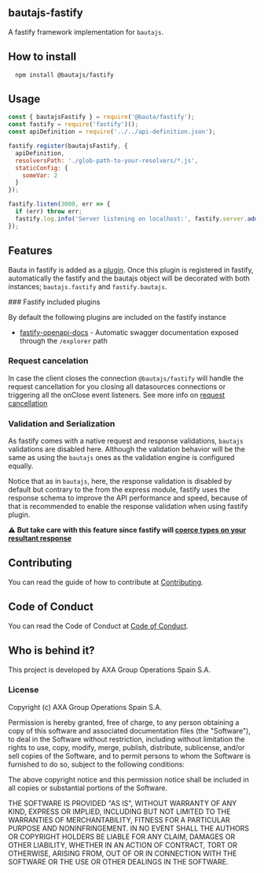## bautajs-fastify

A fastify framework implementation for `bautajs`.

## How to install

```console
  npm install @bautajs/fastify
```

## Usage

```js
const { bautajsFastify } = require('@bauta/fastify');
const fastify = require('fastify')();
const apiDefinition = require('../../api-definition.json');

fastify.register(bautajsFastify, {
  apiDefinition,
  resolversPath: './glob-path-to-your-resolvers/*.js',
  staticConfig: {
    someVar: 2
  }
});

fastify.listen(3000, err => {
  if (err) throw err;
  fastify.log.info('Server listening on localhost:', fastify.server.address().port);
});
```
## Features

Bauta in fastify is added as a [plugin](https://github.com/fastify/fastify/blob/master/docs/Plugins.md). Once this plugin is registered in fastify, automatically the fastify and the bautajs object will be decorated with both instances; `bautajs.fastify` and `fastify.bautajs`.

### Fastify included plugins

By default the following plugins are included on the fastify instance

- [fastify-openapi-docs](https://github.com/ShogunPanda/fastify-openapi-docs) - Automatic swagger documentation exposed through the `/explorer` path

### Request cancelation

In case the client closes the connection `@bautajs/fastify` will handle the request cancellation for you closing all datasources connections or triggering all the onClose event listeners. See more info on [request cancellation](../../docs/request-cancelation.md)


### Validation and Serialization

As fastify comes with a native request and response validations, `bautajs` validations are disabled here. Although the validation behavior will be the same as using the `bautajs` ones as the validation engine is configured equally.

Notice that as in `bautajs`, here, the response validation is disabled by default but contrary to the from the express module, fastify uses the response schema to improve the API performance and speed, because of that is recommended to enable the response validation when using fastify plugin. 

⚠️ **But take care with this feature since fastify will [coerce types on your resultant response](https://github.com/fastify/fast-json-stringify#nullable)**


## Contributing

You can read the guide of how to contribute at [Contributing](../../CONTRIBUTING.md).

## Code of Conduct

You can read the Code of Conduct at [Code of Conduct](../../CODE_OF_CONDUCT.md).

## Who is behind it?

This project is developed by AXA Group Operations Spain S.A.

### License

Copyright (c) AXA Group Operations Spain S.A.

Permission is hereby granted, free of charge, to any person obtaining a copy of this software and associated documentation files (the "Software"), to deal in the Software without restriction, including without limitation the rights to use, copy, modify, merge, publish, distribute, sublicense, and/or sell copies of the Software, and to permit persons to whom the Software is furnished to do so, subject to the following conditions:

The above copyright notice and this permission notice shall be included in all copies or substantial portions of the Software.

THE SOFTWARE IS PROVIDED "AS IS", WITHOUT WARRANTY OF ANY KIND, EXPRESS OR IMPLIED, INCLUDING BUT NOT LIMITED TO THE WARRANTIES OF MERCHANTABILITY, FITNESS FOR A PARTICULAR PURPOSE AND NONINFRINGEMENT. IN NO EVENT SHALL THE AUTHORS OR COPYRIGHT HOLDERS BE LIABLE FOR ANY CLAIM, DAMAGES OR OTHER LIABILITY, WHETHER IN AN ACTION OF CONTRACT, TORT OR OTHERWISE, ARISING FROM, OUT OF OR IN CONNECTION WITH THE SOFTWARE OR THE USE OR OTHER DEALINGS IN THE SOFTWARE.
